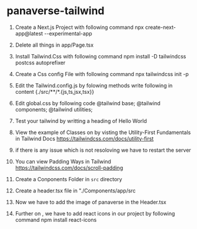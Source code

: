 # panaverse-tailwind

1) Create a Next.js Project with following command
npx create-next-app@latest --experimental-app

2) Delete all things in app/Page.tsx

3) Install Tailwind.Css with following command
npm install -D tailwindcss postcss autoprefixer

4) Create a Css config File with following command
npx tailwindcss init -p

5) Edit the Tailwind.config.js by folowing methods
write following in content
{./src/**/*.{js,ts,jsx,tsx}}

6) Edit global.css by following code
@tailwind base;
@tailwind components;
@tailwind utilities;

7) Test your tailwind by writting a heading of Hello World

8) View the example of Classes on by visting the Utility-First Fundamentals in Tailwind Docs 
https://tailwindcss.com/docs/utility-first

9) if there is any issue which is not resoloving we have to restart the server

10) You can view Padding Ways in Tailwind 
https://tailwindcss.com/docs/scroll-padding

11) Create a Conponents Folder in `src` directory

12) Create a header.tsx file in "./Components/app/src
 
13) Now we have to add the image of panaverse in the Header.tsx

14) Further on , we have to add react icons in our project by following command
npm install react-icons




